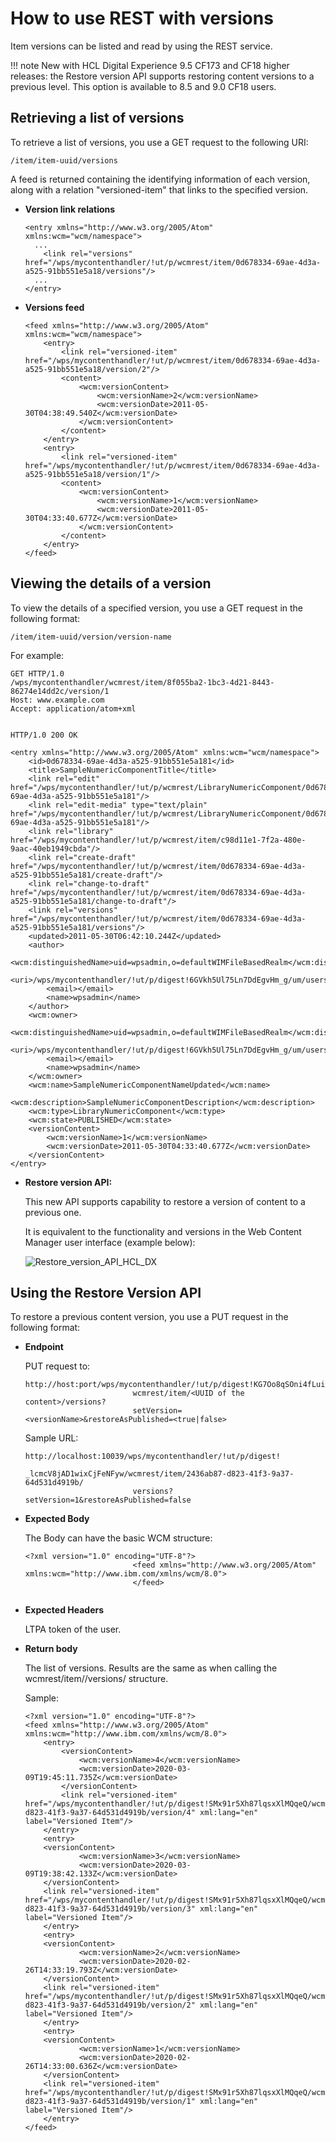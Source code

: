# How to use REST with versions

Item versions can be listed and read by using the REST service.

!!! note
    New with HCL Digital Experience 9.5 CF173 and CF18 higher releases: the Restore version API supports restoring content versions to a previous level. This option is available to 8.5 and 9.0 CF18 users.

## Retrieving a list of versions

To retrieve a list of versions, you use a GET request to the following URI:

```
/item/item-uuid/versions
```

A feed is returned containing the identifying information of each version, along with a relation "versioned-item" that links to the specified version.

-   **Version link relations**

    ```
    <entry xmlns="http://www.w3.org/2005/Atom" xmlns:wcm="wcm/namespace">
      ...
        <link rel="versions" href="/wps/mycontenthandler/!ut/p/wcmrest/item/0d678334-69ae-4d3a-a525-91bb551e5a18/versions"/>
      ...
    </entry>
    ```

-   **Versions feed**

    ```
    <feed xmlns="http://www.w3.org/2005/Atom" xmlns:wcm="wcm/namespace">
        <entry>
            <link rel="versioned-item" href="/wps/mycontenthandler/!ut/p/wcmrest/item/0d678334-69ae-4d3a-a525-91bb551e5a18/version/2"/>
            <content>
                <wcm:versionContent>
                    <wcm:versionName>2</wcm:versionName>
                    <wcm:versionDate>2011-05-30T04:38:49.540Z</wcm:versionDate>
                </wcm:versionContent>
            </content>
        </entry>
        <entry>
            <link rel="versioned-item" href="/wps/mycontenthandler/!ut/p/wcmrest/item/0d678334-69ae-4d3a-a525-91bb551e5a18/version/1"/>
            <content>
                <wcm:versionContent>
                    <wcm:versionName>1</wcm:versionName>
                    <wcm:versionDate>2011-05-30T04:33:40.677Z</wcm:versionDate>
                </wcm:versionContent>
            </content>
        </entry>
    </feed>
    ```


## Viewing the details of a version

To view the details of a specified version, you use a GET request in the following format:

```
/item/item-uuid/version/version-name
```

For example:

```
GET HTTP/1.0
/wps/mycontenthandler/wcmrest/item/8f055ba2-1bc3-4d21-8443-86274e14dd2c/version/1
Host: www.example.com
Accept: application/atom+xml


HTTP/1.0 200 OK

<entry xmlns="http://www.w3.org/2005/Atom" xmlns:wcm="wcm/namespace">
    <id>0d678334-69ae-4d3a-a525-91bb551e5a181</id>
    <title>SampleNumericComponentTitle</title>
    <link rel="edit" href="/wps/mycontenthandler/!ut/p/wcmrest/LibraryNumericComponent/0d678334-69ae-4d3a-a525-91bb551e5a181"/>
    <link rel="edit-media" type="text/plain" href="/wps/mycontenthandler/!ut/p/wcmrest/LibraryNumericComponent/0d678334-69ae-4d3a-a525-91bb551e5a181"/>
    <link rel="library" href="/wps/mycontenthandler/!ut/p/wcmrest/item/c98d11e1-7f2a-480e-9aac-40eb1949cbda"/>
    <link rel="create-draft" href="/wps/mycontenthandler/!ut/p/wcmrest/item/0d678334-69ae-4d3a-a525-91bb551e5a181/create-draft"/>
    <link rel="change-to-draft" href="/wps/mycontenthandler/!ut/p/wcmrest/item/0d678334-69ae-4d3a-a525-91bb551e5a181/change-to-draft"/>
    <link rel="versions" href="/wps/mycontenthandler/!ut/p/wcmrest/item/0d678334-69ae-4d3a-a525-91bb551e5a181/versions"/>
    <updated>2011-05-30T06:42:10.244Z</updated>
    <author>
        <wcm:distinguishedName>uid=wpsadmin,o=defaultWIMFileBasedRealm</wcm:distinguishedName>
        <uri>/wps/mycontenthandler/!ut/p/digest!6GVkh5Ul75Ln7DdEgvHm_g/um/users/profiles/Z9eAeH1C2JG561RC6JM47H9E4MMG6PHO6JM4C5JD0JMOC6BEEJS464JDG3I56K1</uri>
        <email></email>
        <name>wpsadmin</name>
    </author>
    <wcm:owner>
        <wcm:distinguishedName>uid=wpsadmin,o=defaultWIMFileBasedRealm</wcm:distinguishedName>
        <uri>/wps/mycontenthandler/!ut/p/digest!6GVkh5Ul75Ln7DdEgvHm_g/um/users/profiles/Z9eAeH1C2JG561RC6JM47H9E4MMG6PHO6JM4C5JD0JMOC6BEEJS464JDG3I56K1</uri>
        <email></email>
        <name>wpsadmin</name>
    </wcm:owner>
    <wcm:name>SampleNumericComponentNameUpdated</wcm:name>
    <wcm:description>SampleNumericComponentDescription</wcm:description>
    <wcm:type>LibraryNumericComponent</wcm:type>
    <wcm:state>PUBLISHED</wcm:state>
    <versionContent>
        <wcm:versionName>1</wcm:versionName>
        <wcm:versionDate>2011-05-30T04:33:40.677Z</wcm:versionDate>
    </versionContent>
</entry>
```

-   **Restore version API:**

    This new API supports capability to restore a version of content to a previous one.

    It is equivalent to the functionality and versions in the Web Content Manager user interface (example below):

    ![Restore_version_API_HCL_DX](../../../../assets/Restore_Version_API_HCL_DX.png)


## Using the Restore Version API

To restore a previous content version, you use a PUT request in the following format:

-   **Endpoint**

    PUT request to:

    ```
    http://host:port/wps/mycontenthandler/!ut/p/digest!KG7Oo8qSOni4fLuinAp3sA/
                            wcmrest/item/<UUID of the content>/versions?
                            setVersion=<versionName>&restoreAsPublished=<true|false>
    ```

    Sample URL:

    ```
    http://localhost:10039/wps/mycontenthandler/!ut/p/digest!
                            _lcmcV8jAD1wixCjFeNFyw/wcmrest/item/2436ab87-d823-41f3-9a37-64d531d4919b/
                            versions?setVersion=1&restoreAsPublished=false
    ```


-   **Expected Body**

    The Body can have the basic WCM structure:

    ```
    <?xml version="1.0" encoding="UTF-8"?>
                            <feed xmlns="http://www.w3.org/2005/Atom" xmlns:wcm="http://www.ibm.com/xmlns/wcm/8.0">
                            </feed>
                        
    ```


-   **Expected Headers**

    LTPA token of the user.


-   **Return body**

    The list of versions. Results are the same as when calling the wcmrest/item//versions/ structure.

    Sample:

    ```
    <?xml version="1.0" encoding="UTF-8"?>
    <feed xmlns="http://www.w3.org/2005/Atom" xmlns:wcm="http://www.ibm.com/xmlns/wcm/8.0">
        <entry>
            <versionContent>
                <wcm:versionName>4</wcm:versionName>
                <wcm:versionDate>2020-03-09T19:45:11.735Z</wcm:versionDate>
            </versionContent>
            <link rel="versioned-item" href="/wps/mycontenthandler/!ut/p/digest!SMx91r5Xh87lqsxXlMQqeQ/wcmrest/item/2436ab87-d823-41f3-9a37-64d531d4919b/version/4" xml:lang="en" label="Versioned Item"/>
        </entry>
        <entry>
        <versionContent>
                <wcm:versionName>3</wcm:versionName>
                <wcm:versionDate>2020-03-09T19:38:42.133Z</wcm:versionDate>
        </versionContent>
        <link rel="versioned-item" href="/wps/mycontenthandler/!ut/p/digest!SMx91r5Xh87lqsxXlMQqeQ/wcmrest/item/2436ab87-d823-41f3-9a37-64d531d4919b/version/3" xml:lang="en" label="Versioned Item"/>
        </entry>
        <entry>
        <versionContent>
                <wcm:versionName>2</wcm:versionName>
                <wcm:versionDate>2020-02-26T14:33:19.793Z</wcm:versionDate>
        </versionContent>
        <link rel="versioned-item" href="/wps/mycontenthandler/!ut/p/digest!SMx91r5Xh87lqsxXlMQqeQ/wcmrest/item/2436ab87-d823-41f3-9a37-64d531d4919b/version/2" xml:lang="en" label="Versioned Item"/>
        </entry>
        <entry>
        <versionContent>
                <wcm:versionName>1</wcm:versionName>
                <wcm:versionDate>2020-02-26T14:33:00.636Z</wcm:versionDate>
        </versionContent>
        <link rel="versioned-item" href="/wps/mycontenthandler/!ut/p/digest!SMx91r5Xh87lqsxXlMQqeQ/wcmrest/item/2436ab87-d823-41f3-9a37-64d531d4919b/version/1" xml:lang="en" label="Versioned Item"/>
        </entry>
    </feed>
    ```




